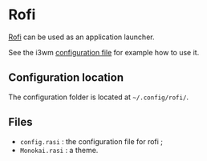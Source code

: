 # Rofi
[Rofi](https://github.com/davatorium/rofi) can be used as an application launcher.

See the i3wm [configuration file](../i3wm/config) for example how to use it.

## Configuration location
The configuration folder is located at `~/.config/rofi/`.

## Files
- `config.rasi` : the configuration file for rofi ;
- `Monokai.rasi` : a theme.
